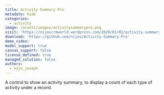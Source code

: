 ```yaml
---
title: Activity Summary Pro
metadate: hide
categories:
  - activity
image: /assets/images/activitysummarypro.png
visit: 'https://nijoscrmworld.wordpress.com/2020/01/01/activity-summary-pro/'
download: 'https://github.com/nijos/Activity-Summary-Pro'
demo_video: 
model_support: true
canvas_support: false
license_defined: true
managed_solution: false
authors:
  - nijo_joseph
---
```


A control to show an activity summary, to display a count of each type of activity under a record.
